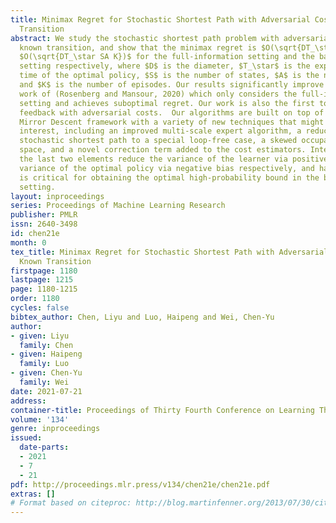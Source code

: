 ```yaml
---
title: Minimax Regret for Stochastic Shortest Path with Adversarial Costs and Known
  Transition
abstract: We study the stochastic shortest path problem with adversarial costs and
  known transition, and show that the minimax regret is $O(\sqrt{DT_\star K})$ and
  $O(\sqrt{DT_\star SA K})$ for the full-information setting and the bandit feedback
  setting respectively, where $D$ is the diameter, $T_\star$ is the expected hitting
  time of the optimal policy, $S$ is the number of states, $A$ is the number of actions,
  and $K$ is the number of episodes. Our results significantly improve upon the recent
  work of (Rosenberg and Mansour, 2020) which only considers the full-information
  setting and achieves suboptimal regret. Our work is also the first to consider bandit
  feedback with adversarial costs.  Our algorithms are built on top of the Online
  Mirror Descent framework with a variety of new techniques that might be of independent
  interest, including an improved multi-scale expert algorithm, a reduction from general
  stochastic shortest path to a special loop-free case, a skewed occupancy measure
  space, and a novel correction term added to the cost estimators. Interestingly,
  the last two elements reduce the variance of the learner via positive bias and the
  variance of the optimal policy via negative bias respectively, and having them simultaneously
  is critical for obtaining the optimal high-probability bound in the bandit feedback
  setting.
layout: inproceedings
series: Proceedings of Machine Learning Research
publisher: PMLR
issn: 2640-3498
id: chen21e
month: 0
tex_title: Minimax Regret for Stochastic Shortest Path with Adversarial Costs and
  Known Transition
firstpage: 1180
lastpage: 1215
page: 1180-1215
order: 1180
cycles: false
bibtex_author: Chen, Liyu and Luo, Haipeng and Wei, Chen-Yu
author:
- given: Liyu
  family: Chen
- given: Haipeng
  family: Luo
- given: Chen-Yu
  family: Wei
date: 2021-07-21
address:
container-title: Proceedings of Thirty Fourth Conference on Learning Theory
volume: '134'
genre: inproceedings
issued:
  date-parts:
  - 2021
  - 7
  - 21
pdf: http://proceedings.mlr.press/v134/chen21e/chen21e.pdf
extras: []
# Format based on citeproc: http://blog.martinfenner.org/2013/07/30/citeproc-yaml-for-bibliographies/
---
```

